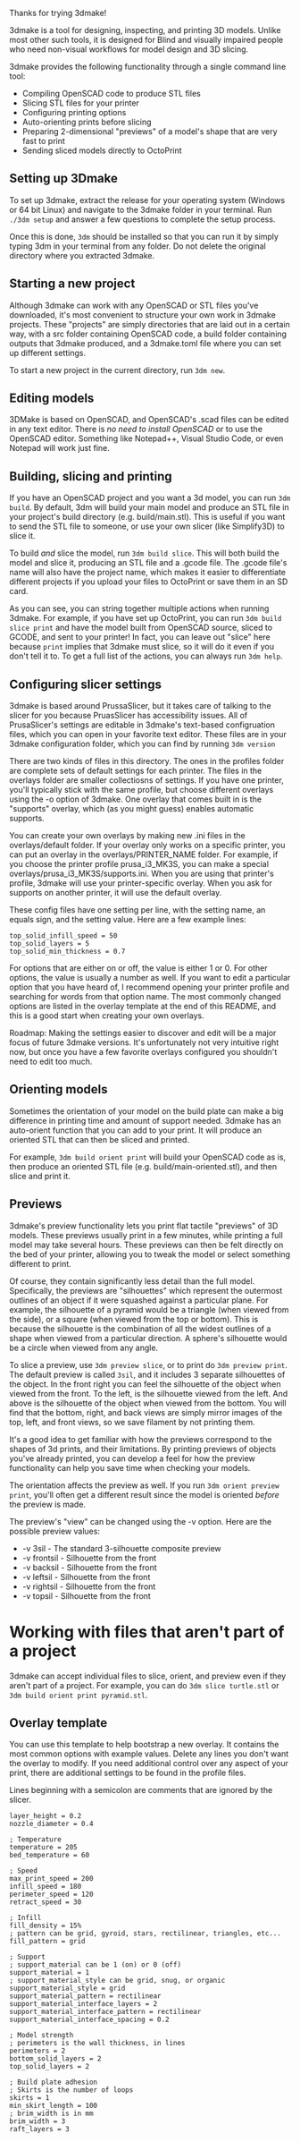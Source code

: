Thanks for trying 3dmake!

3dmake is a tool for designing, inspecting, and printing 3D models. Unlike most other such tools, it is designed for Blind and visually impaired people who need non-visual workflows for model design and 3D slicing.

3dmake provides the following functionality through a single command line tool:

- Compiling OpenSCAD code to produce STL files
- Slicing STL files for your printer
- Configuring printing options
- Auto-orienting prints before slicing
- Preparing 2-dimensional "previews" of a model's shape that are very fast to print
- Sending sliced models directly to OctoPrint

## Setting up 3Dmake

To set up 3dmake, extract the release for your operating system (Windows or 64 bit Linux) and navigate to the 3dmake folder
in your terminal. Run `./3dm setup` and answer a few questions to complete the setup process.

Once this is done, `3dm` should be installed so that you can run it by simply typing 3dm in your terminal from any folder. Do not delete the original directory where you extracted 3dmake.

## Starting a new project

Although 3dmake can work with any OpenSCAD or STL files you've downloaded, it's most convenient to structure your own work in 3dmake projects. These "projects" are simply directories that are laid out in a certain way, with a src folder containing OpenSCAD code, a build folder containing outputs that 3dmake produced, and a 3dmake.toml file where you can set up different settings.

To start a new project in the current directory, run `3dm new`.

## Editing models

3DMake is based on OpenSCAD, and OpenSCAD's .scad files can be edited in any text editor. There is *no need to install OpenSCAD* or to use the OpenSCAD editor. Something like Notepad++, Visual Studio Code, or even Notepad will work just fine.

## Building, slicing and printing

If you have an OpenSCAD project and you want a 3d model, you can run `3dm build`. By default, 3dm will build your main model and produce an STL file in your project's build directory (e.g. build/main.stl). This is useful if you want to send the STL file to someone, or use your own slicer (like Simplify3D) to slice it.

To build *and* slice the model, run `3dm build slice`. This will both build the model and slice it, producing an STL file and a .gcode file. The .gcode file's name will also have the project name, which makes it easier to differentiate different projects if you upload your files to OctoPrint or save them in an SD card.

As you can see, you can string together multiple actions when running 3dmake. For example, if you have set up OctoPrint, you can run `3dm build slice print` and have the model built from OpenSCAD source, sliced to GCODE, and sent to your printer! In fact, you can leave out "slice" here because `print` implies that 3dmake must slice, so it will do it even if you don't tell it to. To get a full list of the actions, you can always run `3dm help`.

## Configuring slicer settings

3dmake is based around PrussaSlicer, but it takes care of talking to the slicer for you because PruasSlicer has accessibility issues. All of PrusaSlicer's settings are editable in 3dmake's text-based configruation files, which you can open in your favorite text editor. These files are in your 3dmake configuration folder, which you can find by running `3dm version`

There are two kinds of files in this directory. The ones in the profiles folder are complete sets of default settings for each printer. The files in the overlays folder are smaller collectiosns of settings. If you have one printer, you'll typically stick with the same profile, but choose different overlays using the -o option of 3dmake. One overlay that comes built in is the "supports" overlay, which (as you might guess) enables automatic supports.

You can create your own overlays by making new .ini files in the overlays/default folder. If your overlay only works on a specific printer, you can put an overlay in the overlays/PRINTER_NAME folder. For example, if you choose the printer profile prusa_i3_MK3S, you can make a special overlays/prusa_i3_MK3S/supports.ini. When you are using that printer's profile, 3dmake will use your printer-specific overlay. When you ask for supports on another printer, it will use the default overlay.

These config files have one setting per line, with the setting name, an equals sign, and the setting value. Here are a few example lines:

```
top_solid_infill_speed = 50
top_solid_layers = 5
top_solid_min_thickness = 0.7
```

For options that are either on or off, the value is either 1 or 0. For other options, the value is usually a number as well. If you want to edit a particular option that you have heard of, I recommend opening your printer profile and searching for words from that option name. The most commonly changed options are listed in the overlay template at the end of this README, and this is a good start when creating your own overlays.

Roadmap: Making the settings easier to discover and edit will be a major focus of future 3dmake versions. It's unfortunately not very intuitive right now, but once you have a few favorite overlays configured you shouldn't need to edit too much.

## Orienting models

Sometimes the orientation of your model on the build plate can make a big difference in printing time and amount of support needed. 3dmake has an auto-orient function that you can add to your print. It will produce an oriented STL that can then be sliced and printed.

For example, `3dm build orient print` will build your OpenSCAD code as is, then produce an oriented STL file (e.g. build/main-oriented.stl), and then slice and print it.

## Previews

3dmake's preview functionality lets you print flat tactile "previews" of 3D models. These previews usually print in a few minutes, while printing a full model may take several hours. These previews can then be felt directly on the bed of your printer, allowing you to tweak the model or select something different to print.

Of course, they contain significantly less detail than the full model. Specifically, the previews are "silhouettes" which represent the outermost outlines of an object if it were squashed against a particular plane. For example, the silhouette of a pyramid would be a triangle (when viewed from the side), or a square (when viewed from the top or bottom). This is because the silhouette is the combination of all the widest outlines of a shape when viewed from a particular direction. A sphere's silhouette would be a circle when viewed from any angle.

To slice a preview, use `3dm preview slice`, or to print do `3dm preview print`. The default preview is called `3sil`, and it includes 3 separate silhouettes of the object. In the front right you can feel the silhouette of the object when viewed from the front. To the left, is the silhouette viewed from the left. And above is the silhouette of the object when viewed from the bottom. You will find that the bottom, right, and back views are simply mirror images of the top, left, and front views, so we save filament by not printing them.

It's a good idea to get familiar with how the previews correspond to the shapes of 3d prints, and their limitations. By printing previews of objects you've already printed, you can develop a feel for how the preview functionality can help you save time when checking your models.

The orientation affects the preview as well. If you run `3dm orient preview print`, you'll often get a different result since the model is oriented *before* the preview is made.

The preview's "view" can be changed using the -v option. Here are the possible preview values:

- -v 3sil - The standard 3-silhouette composite preview
- -v frontsil - Silhouette from the front
- -v backsil - Silhouette from the front
- -v leftsil - Silhouette from the front
- -v rightsil - Silhouette from the front
- -v topsil - Silhouette from the front

# Working with files that aren't part of a project

3dmake can accept individual files to slice, orient, and preview even if they aren't part of a project. For example, you can do `3dm slice turtle.stl` or `3dm build orient print pyramid.stl`.

## Overlay template

You can use this template to help bootstrap a new overlay. It contains the most common options with example values. Delete any lines you don't want the overlay to modify. If you need additional control over any aspect of your print, there are additional settings to be found in the profile files.

Lines beginning with a semicolon are comments that are ignored by the slicer.

```
layer_height = 0.2
nozzle_diameter = 0.4

; Temperature
temperature = 205
bed_temperature = 60

; Speed
max_print_speed = 200
infill_speed = 180
perimeter_speed = 120
retract_speed = 30

; Infill
fill_density = 15%
; pattern can be grid, gyroid, stars, rectilinear, triangles, etc...
fill_pattern = grid

; Support
; support_material can be 1 (on) or 0 (off)
support_material = 1
; support_material_style can be grid, snug, or organic
support_material_style = grid
support_material_pattern = rectilinear
support_material_interface_layers = 2
support_material_interface_pattern = rectilinear
support_material_interface_spacing = 0.2

; Model strength
; perimeters is the wall thickness, in lines
perimeters = 2
bottom_solid_layers = 2
top_solid_layers = 2

; Build plate adhesion
; Skirts is the number of loops
skirts = 1
min_skirt_length = 100
; brim_width is in mm
brim_width = 3
raft_layers = 3
```
